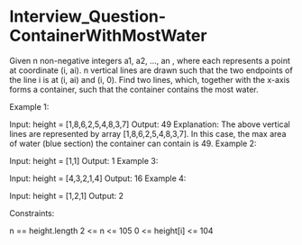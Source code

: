 # Interview_Question-ContainerWithMostWater
Given n non-negative integers a1, a2, ..., an , where each represents a point at coordinate (i, ai). n vertical lines are drawn such that the two endpoints of the line i is at (i, ai) and (i, 0). Find two lines, which, together with the x-axis forms a container, such that the container contains the most water.

Example 1:


Input: height = [1,8,6,2,5,4,8,3,7]
Output: 49
Explanation: The above vertical lines are represented by array [1,8,6,2,5,4,8,3,7]. In this case, the max area of water (blue section) the container can contain is 49.
Example 2:

Input: height = [1,1]
Output: 1
Example 3:

Input: height = [4,3,2,1,4]
Output: 16
Example 4:

Input: height = [1,2,1]
Output: 2
 

Constraints:

n == height.length
2 <= n <= 105
0 <= height[i] <= 104
